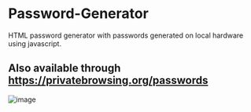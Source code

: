# Password-Generator
HTML password generator with passwords generated on local hardware using javascript.

## Also available through https://privatebrowsing.org/passwords

![image](https://github.com/SharpPig/Password-Generator/assets/43187312/f8be1b57-db7c-4c1f-8dd1-0123ca3cf056)

